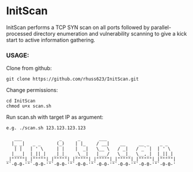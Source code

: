 # InitScan 
InitScan performs a TCP SYN scan on all ports followed by parallel-processed directory enumeration and vulnerability scanning to give a kick start to active information gathering.

### USAGE:

Clone from github:
```
git clone https://github.com/rhuss623/InitScan.git
```

Change permissions:
```
cd InitScan
chmod u+x scan.sh
```

Run scan.sh with target IP as argument:
```
e.g. ./scan.sh 123.123.123.123
```

```
   ___              _      _       ___                           
  |_ _|   _ _      (_)    | |_    / __|    __     __ _    _ _    
   | |   | ' \     | |    |  _|   \__ \   / _|   / _` |  | ' \   
  |___|  |_||_|   _|_|_   _\__|   |___/   \__|_  \__,_|  |_||_|  
_|"""""|_|"""""|_|"""""|_|"""""|_|"""""|_|"""""|_|"""""|_|"""""| 
"`-0-0-'"`-0-0-'"`-0-0-'"`-0-0-'"`-0-0-'"`-0-0-'"`-0-0-'"`-0-0-' 
```

